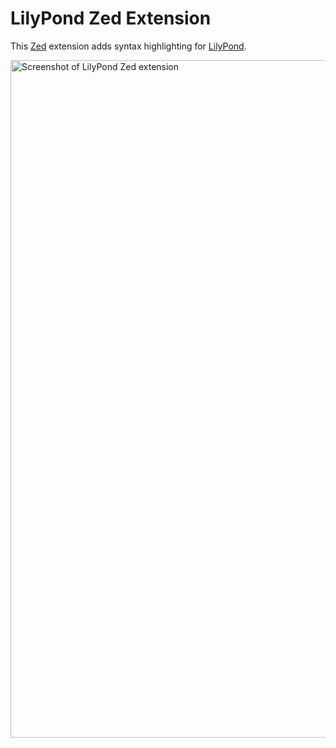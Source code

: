 # LilyPond Zed Extension

This [Zed](https://zed.dev) extension adds syntax highlighting for [LilyPond](https://lilypond.org).

<img width="1084" alt="Screenshot of LilyPond Zed extension" src="https://github.com/user-attachments/assets/70219159-74f3-4f77-bdcb-b0f9af22efc5">


